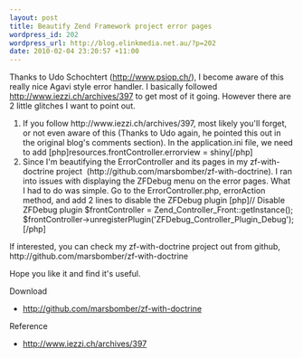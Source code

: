 ```yaml
--- 
layout: post
title: Beautify Zend Framework project error pages
wordpress_id: 202
wordpress_url: http://blog.elinkmedia.net.au/?p=202
date: 2010-02-04 23:20:57 +11:00
---
```

Thanks to Udo Schochtert (http://www.psiop.ch/), I become aware of this really nice Agavi style error handler. I basically followed http://www.iezzi.ch/archives/397 to get most of it going. However there are 2 little glitches I want to point out.
<ol>
	<li>If you follow http://www.iezzi.ch/archives/397, most likely you'll forget, or not even aware of this (Thanks to Udo again, he pointed this out in the original blog's comments section).
In the application.ini file, we need to add
[php]resources.frontController.errorview = shiny[/php]</li>
	<li>Since I'm beautifying the ErrorController and its pages in my zf-with-doctrine project  (http://github.com/marsbomber/zf-with-doctrine). I ran into issues with displaying the ZFDebug menu on the error pages. What I had to do was simple. Go to the ErrorController.php, errorAction method, and add 2 lines to disable the ZFDebug plugin
[php]// Disable ZFDebug plugin
$frontController = Zend_Controller_Front::getInstance();
$frontController-&gt;unregisterPlugin('ZFDebug_Controller_Plugin_Debug');[/php]</li>
</ol>
If interested, you can check my zf-with-doctrine project out from github, http://github.com/marsbomber/zf-with-doctrine

Hope you like it and find it's useful.

Download
<ul>
	<li><a href="http://github.com/marsbomber/zf-with-doctrine" target="_blank">http://github.com/marsbomber/zf-with-doctrine</a></li>
</ul>
Reference
<ul>
	<li><a href="http://www.iezzi.ch/archives/397" target="_blank">http://www.iezzi.ch/archives/397</a></li>
</ul>
